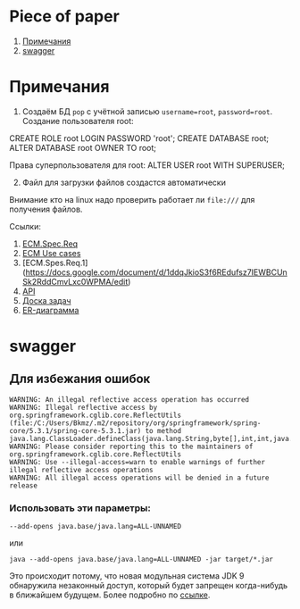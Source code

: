 # Piece of paper
1. [Примечания](#Примечания)
2. [swagger](#swagger)



# Примечания

1. Создаём БД `pop` с учётной записью `username=root`, `password=root`. Создание пользователя root:

CREATE ROLE root LOGIN PASSWORD 'root'; CREATE DATABASE root; ALTER DATABASE root OWNER TO root;

Права суперпользователя для root:
ALTER USER root WITH SUPERUSER;

2. Файл для загрузки файлов создастся автоматически

Внимание кто на linux надо проверить работает ли `file:///` для получения файлов.

Ссылки:

1. [ECM.Spec.Req]( https://docs.google.com/document/d/1Cl_ODNYa6SD3kMDGC9Oe_ZAThl4ZbTUfSrDesAwvpw0/edit)
2. [ECM Use cases](https://docs.google.com/document/d/139av4IKlbdCjoK7hG5jaNDYhRotn4MNV-oQjhFSOzL4/edit?usp=sharing)
3. [ECM.Spes.Req.1] (https://docs.google.com/document/d/1ddqJkioS3f6REdufsz7IEWBCUnSk2RddCmvLxc0WPMA/edit)
4. [API]( https://docs.google.com/document/d/1a_dS6EJJqt3a9z35XfsW9CUnLNWlNTuIuOnUZhHX0q0/edit?usp=sharing)
5. [Доска задач](https://trello.com/invite/b/a5RVPYil/0a8bf0486a2dfc4731471282234dd1f8/%D0%BF%D1%80%D0%BE%D1%8D%D0%BA%D1%82)
6. [ER-диаграмма]( https://yadi.sk/i/Z290e3R4JSs5-Q)

# swagger

## Для избежания ошибок

```
WARNING: An illegal reflective access operation has occurred
WARNING: Illegal reflective access by org.springframework.cglib.core.ReflectUtils (file:/C:/Users/Bkmz/.m2/repository/org/springframework/spring-core/5.3.1/spring-core-5.3.1.jar) to method java.lang.ClassLoader.defineClass(java.lang.String,byte[],int,int,java.security.ProtectionDomain)
WARNING: Please consider reporting this to the maintainers of org.springframework.cglib.core.ReflectUtils
WARNING: Use --illegal-access=warn to enable warnings of further illegal reflective access operations
WARNING: All illegal access operations will be denied in a future release
```

### Использовать эти параметры:

```properties  
--add-opens java.base/java.lang=ALL-UNNAMED 
```

или

```properties
java --add-opens java.base/java.lang=ALL-UNNAMED -jar target/*.jar
```

Это происходит потому, что новая модульная система JDK 9 обнаружила незаконный доступ, который будет запрещен
когда-нибудь в ближайшем будущем. Более подробно по [ссылке](https://docs.oracle.com/javase/9/migrate/toc.htm#JSMIG-GUID-2F61F3A9-0979-46A4-8B49-325BA0EE8B66).
